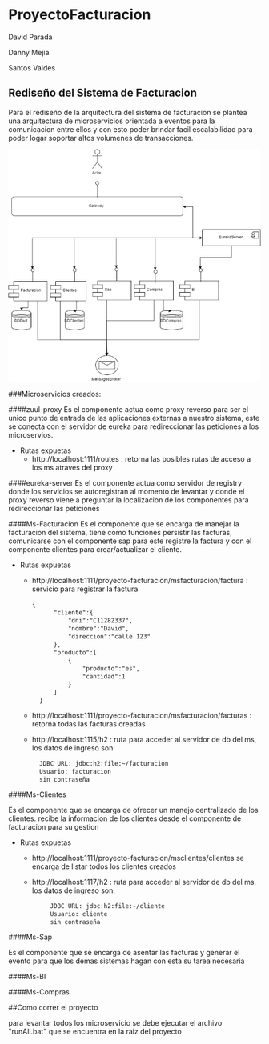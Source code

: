 # ProyectoFacturacion

David Parada

Danny Mejia

Santos Valdes

 


  

## Rediseño del Sistema de Facturacion

Para el rediseño de la arquitectura del sistema de facturacion se plantea una arquitectura de microservicios orientada a eventos para la comunicacion entre ellos y con esto poder brindar facil escalabilidad para poder logar soportar altos volumenes de transacciones. 




![alt text](https://github.com/dparada8817/ProyectoFacturacion/blob/master/ProyectoFacturacion.jpg)



###Microservicios creados:

####zuul-proxy
Es el componente actua como proxy reverso para ser el unico punto de entrada de las aplicaciones externas a nuestro sistema, este se conecta con el servidor de eureka para redireccionar las peticiones a los microservios.
- Rutas expuetas
    - http://localhost:1111/routes  : retorna las posibles rutas de acceso a los ms atraves del proxy
 
####eureka-server
Es el componente actua como servidor de registry donde los servicios se autoregistran al momento de levantar y donde el proxy reverso viene a preguntar la localizacion de los componentes para redireccionar las peticiones


####Ms-Facturacion
Es el componente que se encarga de manejar la facturacion del sistema, tiene como funciones persistir las facturas, comunicarse con el componente  sap para este registre la factura y con el componente clientes para crear/actualizar el cliente.
- Rutas expuetas
    - http://localhost:1111/proyecto-facturacion/msfacturacion/factura  : servicio para registrar la factura
        
          {
                "cliente":{
                    "dni":"C11282337",
                    "nombre":"David",
                    "direccion":"calle 123"
                },
                "producto":[
                    {
                        "producto":"es",
                        "cantidad":1
                    }
                ]
        	}
    - http://localhost:1111/proyecto-facturacion/msfacturacion/facturas : retorna todas las facturas creadas
    
    - http://localhost:1115/h2 : ruta para acceder al servidor de db del ms, los datos de ingreso son: 
    
            JDBC URL: jdbc:h2:file:~/facturacion 
            Usuario: facturacion 
            sin contraseña
            
####Ms-Clientes

Es el componente que se encarga de ofrecer un manejo centralizado de los clientes. recibe la informacion de los clientes desde el componente de facturacion para su gestion
- Rutas expuetas
    - http://localhost:1111/proyecto-facturacion/msclientes/clientes se encarga de listar todos los clientes creados
     - http://localhost:1117/h2 : ruta para acceder al servidor de db del ms, los datos de ingreso son: 
        
                JDBC URL: jdbc:h2:file:~/cliente 
                Usuario: cliente 
                sin contraseña

    
 
####Ms-Sap

Es el componente que se encarga de asentar las facturas y generar el evento para que los demas sistemas hagan con esta su tarea necesaria


####Ms-BI

####Ms-Compras


##Como correr el proyecto

para levantar todos los microservicio se debe ejecutar el archivo "runAll.bat" que se encuentra en la raiz del proyecto 






